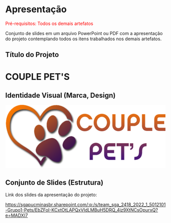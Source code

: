 # Apresentação

<span style="color:red">Pré-requisitos: Todos os demais artefatos</span>

Conjunto de slides em um arquivo PowerPoint ou PDF com a apresentação do projeto contemplando todos os itens trabalhados nos demais artefatos.

## Título do Projeto

# COUPLE PET'S


## Identidade Visual (Marca, Design)


![LOGO](/docs/img/logo.png)


## Conjunto de Slides (Estrutura)


Link dos slides da apresentação do projeto: 

https://sgapucminasbr.sharepoint.com/:p:/s/team_sga_2418_2022_1_5012101-Grupo1-Pets/EbZFoI-KCxtOtLAPQxVIdLMBuH5DRQ_4jz9XtNCsOpurxQ?e=MADXI7
